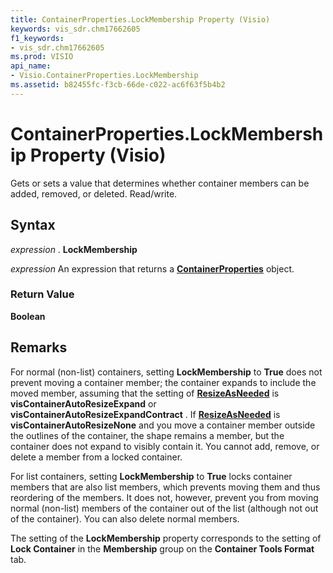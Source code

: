 ```yaml
---
title: ContainerProperties.LockMembership Property (Visio)
keywords: vis_sdr.chm17662605
f1_keywords:
- vis_sdr.chm17662605
ms.prod: VISIO
api_name:
- Visio.ContainerProperties.LockMembership
ms.assetid: b82455fc-f3cb-66de-c022-ac6f63f5b4b2
---
```



# ContainerProperties.LockMembership Property (Visio)

Gets or sets a value that determines whether container members can be added, removed, or deleted. Read/write.


## Syntax

 _expression_ . **LockMembership**

 _expression_ An expression that returns a **[ContainerProperties](containerproperties-object-visio.md)** object.


### Return Value

 **Boolean**


## Remarks

For normal (non-list) containers, setting  **LockMembership** to **True** does not prevent moving a container member; the container expands to include the moved member, assuming that the setting of **[ResizeAsNeeded](containerproperties-resizeasneeded-property-visio.md)** is **visContainerAutoResizeExpand** or **visContainerAutoResizeExpandContract** . If **[ResizeAsNeeded](containerproperties-resizeasneeded-property-visio.md)** is **visContainerAutoResizeNone** and you move a container member outside the outlines of the container, the shape remains a member, but the container does not expand to visibly contain it. You cannot add, remove, or delete a member from a locked container.

For list containers, setting  **LockMembership** to **True** locks container members that are also list members, which prevents moving them and thus reordering of the members. It does not, however, prevent you from moving normal (non-list) members of the container out of the list (although not out of the container). You can also delete normal members.

The setting of the  **LockMembership** property corresponds to the setting of **Lock Container** in the **Membership** group on the **Container Tools Format** tab.



